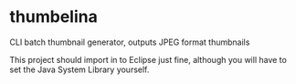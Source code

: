 thumbelina
==========

CLI batch thumbnail generator, outputs JPEG format thumbnails

This project should import in to Eclipse just fine, although you will have to set the Java System Library yourself.
